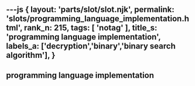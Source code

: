 ---js
{
  layout: 'parts/slot/slot.njk',
  permalink: 'slots/programming_language_implementation.html',
  rank_n: 215,
  tags: [ 'notag' ],
  title_s: 'programming language implementation',
  labels_a: ['decryption','binary','binary search algorithm'],
}
---
## programming language implementation


